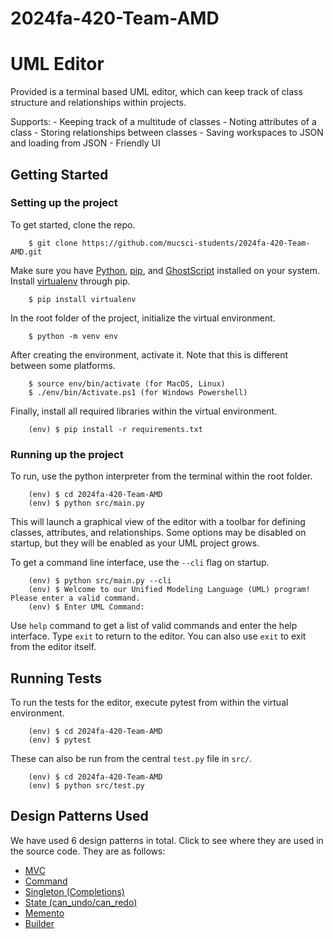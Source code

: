 # 2024fa-420-Team-AMD

# UML Editor

Provided is a terminal based UML editor, which can keep track of class structure and relationships within projects.

Supports:
    - Keeping track of a multitude of classes
    - Noting attributes of a class
    - Storing relationships between classes
    - Saving workspaces to JSON and loading from JSON
    - Friendly UI

## Getting Started

### Setting up the project 

To get started, clone the repo.

```console
    $ git clone https://github.com/mucsci-students/2024fa-420-Team-AMD.git
```

Make sure you have [Python](https://www.python.org/), [pip](https://pypi.org/project/pip/), and [GhostScript](https://ghostscript.com/releases/gsdnld.html) installed on your system. Install [virtualenv](https://pypi.org/project/virtualenv/) through pip.

```console
    $ pip install virtualenv
```

In the root folder of the project, initialize the virtual environment.

```console
    $ python -m venv env
```

After creating the environment, activate it. Note that this is different between some platforms.

```console
    $ source env/bin/activate (for MacOS, Linux)
    $ ./env/bin/Activate.ps1 (for Windows Powershell)
```

Finally, install all required libraries within the virtual environment.

```console
    (env) $ pip install -r requirements.txt
```

### Running up the project 

To run, use the python interpreter from the terminal within the root folder.

```console
    (env) $ cd 2024fa-420-Team-AMD
    (env) $ python src/main.py
```

This will launch a graphical view of the editor with a toolbar for defining classes, attributes, and relationships. Some options may be disabled on startup, but they will be enabled as your UML project grows.

To get a command line interface, use the `--cli` flag on startup.

```console
    (env) $ python src/main.py --cli
    (env) $ Welcome to our Unified Modeling Language (UML) program! Please enter a valid command.
    (env) $ Enter UML Command:
```

Use `help` command to get a list of valid commands and enter the help interface. Type `exit` to return to the editor. You can also use `exit` to exit from the editor itself.

## Running Tests

To run the tests for the editor, execute pytest from within the virtual environment.

```console
    (env) $ cd 2024fa-420-Team-AMD
    (env) $ pytest
```

These can also be run from the central `test.py` file in `src/`.

```console
    (env) $ cd 2024fa-420-Team-AMD
    (env) $ python src/test.py
```

## Design Patterns Used

We have used 6 design patterns in total. Click to see where they are used in the source code. They are as follows:
- [MVC](src/)
- [Command](src/model/command_model.py)
- [Singleton (Completions)](src/view/ui_cli.py)
- [State (can_undo/can_redo)](src/controller/editor_controller.py)
- [Memento](src/controller/memento.py)
- [Builder](src/model/app_model.py)
